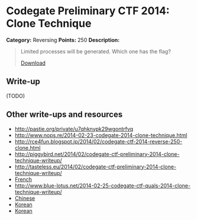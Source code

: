 # Codegate Preliminary CTF 2014: Clone Technique

**Category:** Reversing
**Points:** 250
**Description:**

> Limited processes will be generated. Which one has the flag?
>
> [Download](clone_technique.exe_b9b0870fb1b877cecf5ea2ae615e12eb)

## Write-up

(TODO)

## Other write-ups and resources

* <http://pastie.org/private/u7qhknypk29wgontrfvq>
* <http://www.nops.re/2014-02-23-codegate-2014-clone-technique.html>
* <http://rce4fun.blogspot.jp/2014/02/codegate-ctf-2014-reverse-250-clone.html>
* <http://piggybird.net/2014/02/codegate-ctf-preliminary-2014-clone-technique-writeup/>
* <http://tasteless.eu/2014/02/codegate-ctf-preliminary-2014-clone-technique-writeup/>
* [French](http://adelkhaldi.blogspot.jp/2014/02/codegate-ctf-2014-clone-technique.html)
* <http://www.blue-lotus.net/2014-02-25-codegate-ctf-quals-2014-clone-technique-writeup/>
* [Chinese](http://217.logdown.com/posts/180748-codegate-ctf-preliminary-2014-clone-technique-writeup)
* [Korean](http://havu.tistory.com/36)
* [Korean](http://pgnsc.tistory.com/343)
